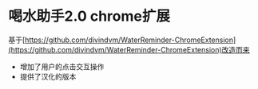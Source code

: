 # 喝水助手2.0 chrome扩展
基于[https://github.com/divindvm/WaterReminder-ChromeExtension](https://github.com/divindvm/WaterReminder-ChromeExtension)改造而来
* 增加了用户的点击交互操作
* 提供了汉化的版本




